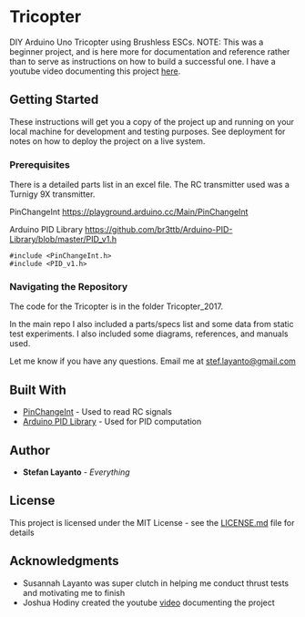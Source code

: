 # Tricopter

DIY Arduino Uno Tricopter using Brushless ESCs. NOTE: This was a beginner project, and is here more for documentation and reference rather than to serve as instructions on how to build a successful one.
I have a youtube video documenting this project [here](https://www.youtube.com/watch?v=mtm9PQwioOE).

## Getting Started

These instructions will get you a copy of the project up and running on your local machine for development and testing purposes. See deployment for notes on how to deploy the project on a live system.

### Prerequisites

There is a detailed parts list in an excel file. The RC transmitter used was a Turnigy 9X transmitter.

PinChangeInt
https://playground.arduino.cc/Main/PinChangeInt

Arduino PID Library
https://github.com/br3ttb/Arduino-PID-Library/blob/master/PID_v1.h

```
#include <PinChangeInt.h>
#include <PID_v1.h>
```

### Navigating the Repository

The code for the Tricopter is in the folder Tricopter_2017.

In the main repo I also included a parts/specs list and some data from static test experiments. I also included some diagrams, references, and manuals used.

Let me know if you have any questions. Email me at stef.layanto@gmail.com

## Built With

* [PinChangeInt](https://playground.arduino.cc/Main/PinChangeInt) - Used to read RC signals
* [Arduino PID Library](https://github.com/br3ttb/Arduino-PID-Library/blob/master/PID_v1.h) - Used for PID computation

## Author

* **Stefan Layanto** - *Everything*

## License

This project is licensed under the MIT License - see the [LICENSE.md](LICENSE.md) file for details

## Acknowledgments

* Susannah Layanto was super clutch in helping me conduct thrust tests and motivating me to finish
* Joshua Hodiny created the youtube [video](https://www.youtube.com/watch?v=mtm9PQwioOE) documenting the project
